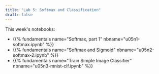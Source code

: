 ```yaml
---
title: "Lab 5: Softmax and Classification"
draft: false
---
```


This week's notebooks:

  - {{% fundamentals name="Softmax, part 1" nbname="u05n1-softmax.ipynb" %}}
  - {{% fundamentals name="Softmax and Sigmoid" nbname="u05n2-softmax-2.ipynb" %}}
  - {{% fundamentals name="Train Simple Image Classifier" nbname="u05n3-mnist-clf.ipynb" %}}

